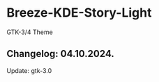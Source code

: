 # Breeze-KDE-Story-Light
GTK-3/4 Theme

Changelog: 04.10.2024.
-----------------------

Update: gtk-3.0
